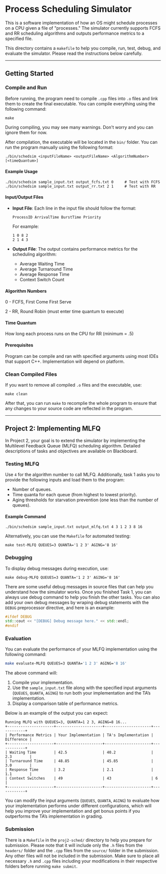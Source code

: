 # Process Scheduling Simulator

This is a software implementation of how an OS might schedule processes on a CPU given a file of "processes." The simulator currently supports FCFS and RR scheduling algorithms and outputs performance metrics to a specified file.

This directory contains a `makefile` to help you compile, run, test, debug, and evaluate the simulator. Please read the instructions below carefully.

---

## Getting Started

### Compile and Run
Before running, the program need to compile `.cpp` files into `.o` files and link them to create the final executable. You can compile everything using the following command:
```
make
```
During compiling, you may see many warnings. Don't worry and you can ignore them for now.

After compilation, the executable will be located in the `bin/` folder. You can run the program manually using the following format:
```
./bin/schedsim <inputFileName> <outputFileName> <AlgorithmNumber> [<timeQuantum>]
```

#### Example Usage
```
./bin/schedsim sample_input.txt output_fcfs.txt 0     # Test with FCFS
./bin/schedsim sample_input.txt output_rr.txt 2 1     # Test with RR
```

#### Input/Output Files
- **Input File**: Each line in the input file should follow the format:
  ```
  ProcessID ArrivalTime BurstTime Priority
  ```
  For example:
  ```
  1 0 8 2
  2 1 4 3
  ```

- **Output File**: The output contains performance metrics for the scheduling algorithm:
  - Average Waiting Time
  - Average Turnaround Time
  - Average Response Time
  - Context Switch Count

#### Algorithm Numbers
0 - FCFS, First Come First Serve

2 - RR, Round Robin (must enter time quantum to execute)

#### Time Quantum
How long each process runs on the CPU for RR (minimum = .5)

#### Prerequisites

Program can be compile and ran with specified arguments using most IDEs that support C++. Implementation will depend on platform.

### Clean Compiled Files
If you want to remove all compiled `.o` files and the executable, use:
```
make clean
```
After that, you can run `make` to recomplie the whole program to ensure that any changes to your source code are reflected in the program.

---

## Project 2: Implementing MLFQ

In Project 2, your goal is to extend the simulator by implementing the Multilevel Feedback Queue (MLFQ) scheduling algorithm. Detailed descriptions of tasks and objectives are available on Blackboard.


### Testing MLFQ
Use `4` for the algorithm number to call MLFQ. Additionally, task 1 asks you to provide the following inputs and load them to the program:
- Number of queues.
- Time quanta for each queue (from highest to lowest priority).
- Aging thresholds for starvation prevention (one less than the number of queues).

#### Example Command
```
./bin/schedsim sample_input.txt output_mlfq.txt 4 3 1 2 3 8 16
```

Alternatively, you can use the `Makefile` for automated testing:
```
make test-MLFQ QUEUES=3 QUANTA='1 2 3' AGING='8 16'
```

### Debugging
To display debug messages during execution, use:
```
make debug-MLFQ QUEUES=3 QUANTA='1 2 3' AGING='8 16'
```

There are some useful debug messages in source files that can help you understand how the simulator works. Once you finished Task 1, you can always use debug command to help you finish the other tasks. You can also add your own debug messages by wraping debug statements with the `DEBUG` preprocessor directive, and here is an example:
```cpp
#ifdef DEBUG
std::cout << "[DEBUG] Debug message here." << std::endl;
#endif
```

### Evaluation

You can evaluate the performance of your MLFQ implementation using the following command:

```bash
make evaluate-MLFQ QUEUES=3 QUANTA='1 2 3' AGING='8 16'
```

The above command will:
1. Compile your implementation.
2. Use the `sample_input.txt` file along with the specified input arguments (`QUEUES`, `QUANTA`, `AGING`) to run both your implementation and the TA’s implementation.
3. Display a comparison table of performance metrics.

Below is an example of the output you can expect:

```
Running MLFQ with QUEUES=3, QUANTA=1 2 3, AGING=8 16...
+---------------------+---------------------+---------------------+------------+
| Performance Metrics | Your Implementation | TA's Implementation | Difference |
+---------------------+---------------------+---------------------+------------+
| Waiting Time        | 42.5                | 40.2                | 2.3        |
| Turnaround Time     | 48.85               | 45.85               | 3.0        |
| Response Time       | 3.2                 | 2.1                 | 1.1        |
| Context Switches    | 49                  | 43                  | 6          |
+---------------------+---------------------+---------------------+------------+
```

You can modify the input arguments (`QUEUES`, `QUANTA`, `AGING`) to evaluate how your implementation performs under different configurations, which will help you improve your implementation and get bonus points if you outperforms the TA’s implementation in grading.


### Submission

There is a `Makefile` in the `proj2-sched/` directory to help you prepare for submission. Please note that it will include only the `.h` files from the `headers/` folder and the `.cpp` files from the `source/` folder in the submission. Any other files will not be included in the submission. Make sure to place all necessary `.h` and `.cpp` files including your modifications in their respective folders before running `make submit`.

